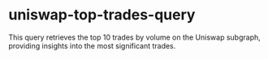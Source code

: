 # uniswap-top-trades-query
This query retrieves the top 10 trades by volume on the Uniswap subgraph, providing insights into the most significant trades.
